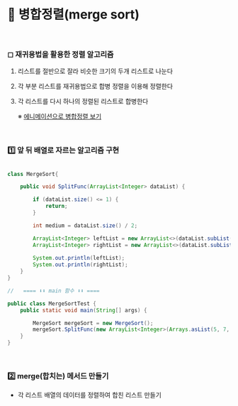 # 🧸 병합정렬(merge sort)

<br>

### ◻︎ 재귀용법을 활용한 정렬 알고리즘
1. 리스트를 절반으로 잘라 비슷한 크기의 두개 리스트로 나눈다
2. 각 부분 리스트를 재귀용법으로 합병 정렬을 이용해 정렬한다
3. 각 리스트를 다시 하나의 정렬된 리스트로 합병한다

    ※ [에니메이션으로 병합정렬 보기](https://visualgo.net/en/sorting)
    
<br>

### 1️⃣ 앞 뒤 배열로 자르는 알고리즘 구현

```java

class MergeSort{

    public void SplitFunc(ArrayList<Integer> dataList) {

        if (dataList.size() <= 1) {
            return;
        }

        int medium = dataList.size() / 2;

        ArrayList<Integer> leftList = new ArrayList<>(dataList.subList(0, medium));
        ArrayList<Integer> rightList = new ArrayList<>(dataList.subList(medium, dataList.size()));
        
        System.out.println(leftList);
        System.out.println(rightList);
    }
}

//   ==== ⬇⬇ main 함수 ⬇⬇ ====

public class MergeSortTest {
    public static void main(String[] args) {

        MergeSort mergeSort = new MergeSort();
        mergeSort.SplitFunc(new ArrayList<Integer>(Arrays.asList(5, 7, 3, 6, 7, 9)));
    }
}

```

<br>

### 2️⃣ merge(합치는) 메서드 만들기
- 각 리스트 배열의 데이터를 정렬하여 합친 리스트 만들기

```java


```

